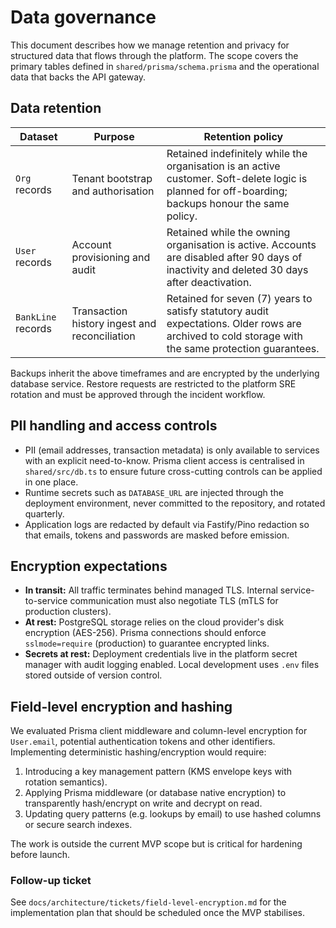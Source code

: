 # Data governance

This document describes how we manage retention and privacy for structured data that flows through the platform. The scope covers the primary tables defined in `shared/prisma/schema.prisma` and the operational data that backs the API gateway.

## Data retention

| Dataset | Purpose | Retention policy |
| --- | --- | --- |
| `Org` records | Tenant bootstrap and authorisation | Retained indefinitely while the organisation is an active customer. Soft-delete logic is planned for off-boarding; backups honour the same policy. |
| `User` records | Account provisioning and audit | Retained while the owning organisation is active. Accounts are disabled after 90 days of inactivity and deleted 30 days after deactivation. |
| `BankLine` records | Transaction history ingest and reconciliation | Retained for seven (7) years to satisfy statutory audit expectations. Older rows are archived to cold storage with the same protection guarantees. |

Backups inherit the above timeframes and are encrypted by the underlying database service. Restore requests are restricted to the platform SRE rotation and must be approved through the incident workflow.

## PII handling and access controls

* PII (email addresses, transaction metadata) is only available to services with an explicit need-to-know. Prisma client access is centralised in `shared/src/db.ts` to ensure future cross-cutting controls can be applied in one place.
* Runtime secrets such as `DATABASE_URL` are injected through the deployment environment, never committed to the repository, and rotated quarterly.
* Application logs are redacted by default via Fastify/Pino redaction so that emails, tokens and passwords are masked before emission.

## Encryption expectations

* **In transit:** All traffic terminates behind managed TLS. Internal service-to-service communication must also negotiate TLS (mTLS for production clusters).
* **At rest:** PostgreSQL storage relies on the cloud provider's disk encryption (AES-256). Prisma connections should enforce `sslmode=require` (production) to guarantee encrypted links.
* **Secrets at rest:** Deployment credentials live in the platform secret manager with audit logging enabled. Local development uses `.env` files stored outside of version control.

## Field-level encryption and hashing

We evaluated Prisma client middleware and column-level encryption for `User.email`, potential authentication tokens and other identifiers. Implementing deterministic hashing/encryption would require:

1. Introducing a key management pattern (KMS envelope keys with rotation semantics).
2. Applying Prisma middleware (or database native encryption) to transparently hash/encrypt on write and decrypt on read.
3. Updating query patterns (e.g. lookups by email) to use hashed columns or secure search indexes.

The work is outside the current MVP scope but is critical for hardening before launch.

### Follow-up ticket

See `docs/architecture/tickets/field-level-encryption.md` for the implementation plan that should be scheduled once the MVP stabilises.
